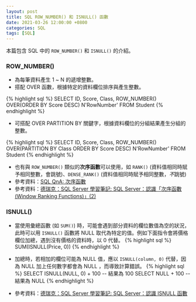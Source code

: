 ```yaml
---
layout: post
title: SQL ROW_NUMBER() 和 ISNULL() 函數
date: 2021-03-26 12:00:00 +0800
categories: SQL
tags: [SQL]
--- 
```


本篇包含 SQL 中的 `ROW_NUMBER()` 和 `ISNULL()` 的介紹。

### ROW_NUMBER()

- 為每筆資料產生 1 ~ N 的遞增整數。
- 搭配 OVER 函數，根據特定的資料欄位排序與產生整數。

{% highlight sql %}
SELECT ID, Score, Class, ROW_NUMBER() OVER(ORDER BY Score DESC) N'RowNumber'
FROM Student
{% endhighlight %}

- 可搭配 OVER PARTITION BY 關鍵字，根據資料欄位的分組結果產生分組的整數。

{% highlight sql %}
SELECT ID, Score, Class, ROW_NUMBER() OVER(PARTITION BY Class ORDER BY Score DESC) N'RowNumber'
FROM Student
{% endhighlight %}

- 也有與 `ROW_NUMBER()` 類似的**次序函數**可以使用，如 `RANK()` (資料值相同時賦予相同整數，會跳號)、`DENSE_RANK()` (資料值相同時賦予相同整數，*不*跳號)
- 參考資料：[SQL QnA: 次序函數](http://sqlqna.blogspot.com/2018/01/blog-post_25.html)
- 參考資料：[德瑞克：SQL Server 學習筆記: SQL Server：認識「次序函數(Window Ranking Functions)」(2)](http://sharedderrick.blogspot.com/2012/10/sql-serverwindow-ranking-functions2.html)

### ISNULL()

- 當使用彙總函數 (如 `SUM()`) 時，可能會遇到部分資料的欄位數值為空的狀況，此時可以用 `ISNULL()` 函數將 NULL 取代為特定的值。例如下面指令會將價格欄位加總，遇到沒有價格的資料時，以 0 代替。
{% highlight sql %}
SUM(ISNULL(Price, 0))
{% endhighlight %}
- 加總時，若相加的欄位可能為 NULL 值，應以 `ISNULL(column, 0)` 代替，因為 NULL 加上任何數字都會為 NULL ，而導致計算錯誤。
{% highlight sql %}
SELECT ISNULL(NULL, 0) + 100 -- 結果為 100
SELECT NULL + 100 -- 結果為 NULL
{% endhighlight %}

- 參考資料：[德瑞克：SQL Server 學習筆記: SQL Server：認識 ISNULL 函數](http://sharedderrick.blogspot.com/2012/06/t-sql-isnull.html)